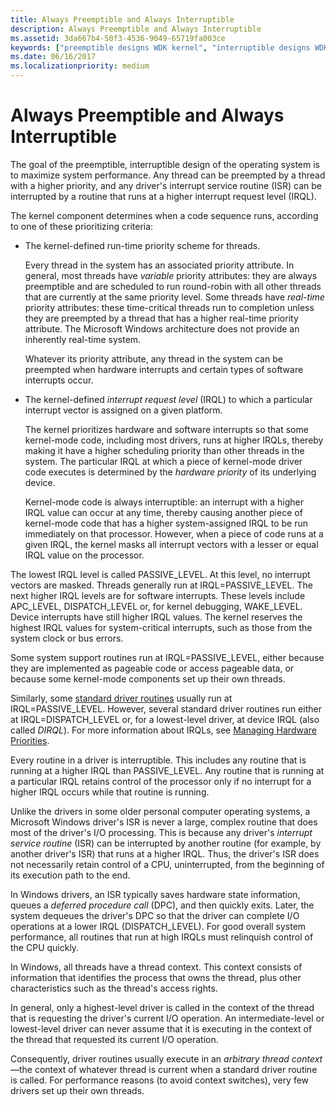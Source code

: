 ```yaml
---
title: Always Preemptible and Always Interruptible
description: Always Preemptible and Always Interruptible
ms.assetid: 3da667b4-50f3-4536-9049-65719fa003ce
keywords: ["preemptible designs WDK kernel", "interruptible designs WDK kernel", "interrupt request levels WDK kernel", "IRQL levels WDK kernel", "variable priority attributes WDK kernel", "prioritizing criteria WDK kernel", "hardware priorities WDK kernel", "higher IRQL levels WDK kernel", "lower IRQL levels WDK kernel", "PASSIVE_LEVEL WDK", "APC_LEVEL WDK", "DISPATCH_LEVEL WDK", "WAKE_LEVEL WDK", "deferred procedure calls WDK kernel", "DPCs WDK kernel", "arbitrary thread context WDK kernel", "thread preemption WDK kernel", "thread priorities WDK kernel"]
ms.date: 06/16/2017
ms.localizationpriority: medium
---
```


# Always Preemptible and Always Interruptible





The goal of the preemptible, interruptible design of the operating system is to maximize system performance. Any thread can be preempted by a thread with a higher priority, and any driver's interrupt service routine (ISR) can be interrupted by a routine that runs at a higher interrupt request level (IRQL).

The kernel component determines when a code sequence runs, according to one of these prioritizing criteria:

-   The kernel-defined run-time priority scheme for threads.

    Every thread in the system has an associated priority attribute. In general, most threads have *variable* priority attributes: they are always preemptible and are scheduled to run round-robin with all other threads that are currently at the same priority level. Some threads have *real-time* priority attributes: these time-critical threads run to completion unless they are preempted by a thread that has a higher real-time priority attribute. The Microsoft Windows architecture does not provide an inherently real-time system.

    Whatever its priority attribute, any thread in the system can be preempted when hardware interrupts and certain types of software interrupts occur.

-   The kernel-defined *interrupt request level* (IRQL) to which a particular interrupt vector is assigned on a given platform.

    The kernel prioritizes hardware and software interrupts so that some kernel-mode code, including most drivers, runs at higher IRQLs, thereby making it have a higher scheduling priority than other threads in the system. The particular IRQL at which a piece of kernel-mode driver code executes is determined by the *hardware priority* of its underlying device.

    Kernel-mode code is always interruptible: an interrupt with a higher IRQL value can occur at any time, thereby causing another piece of kernel-mode code that has a higher system-assigned IRQL to be run immediately on that processor. However, when a piece of code runs at a given IRQL, the kernel masks all interrupt vectors with a lesser or equal IRQL value on the processor.

The lowest IRQL level is called PASSIVE\_LEVEL. At this level, no interrupt vectors are masked. Threads generally run at IRQL=PASSIVE\_LEVEL. The next higher IRQL levels are for software interrupts. These levels include APC\_LEVEL, DISPATCH\_LEVEL or, for kernel debugging, WAKE\_LEVEL. Device interrupts have still higher IRQL values. The kernel reserves the highest IRQL values for system-critical interrupts, such as those from the system clock or bus errors.

Some system support routines run at IRQL=PASSIVE\_LEVEL, either because they are implemented as pageable code or access pageable data, or because some kernel-mode components set up their own threads.

Similarly, some [standard driver routines](https://docs.microsoft.com/windows-hardware/drivers/kernel/introduction-to-standard-driver-routines) usually run at IRQL=PASSIVE\_LEVEL. However, several standard driver routines run either at IRQL=DISPATCH\_LEVEL or, for a lowest-level driver, at device IRQL (also called *DIRQL*). For more information about IRQLs, see [Managing Hardware Priorities](managing-hardware-priorities.md).

Every routine in a driver is interruptible. This includes any routine that is running at a higher IRQL than PASSIVE\_LEVEL. Any routine that is running at a particular IRQL retains control of the processor only if no interrupt for a higher IRQL occurs while that routine is running.

Unlike the drivers in some older personal computer operating systems, a Microsoft Windows driver's ISR is never a large, complex routine that does most of the driver's I/O processing. This is because any driver's *interrupt service routine* (ISR) can be interrupted by another routine (for example, by another driver's ISR) that runs at a higher IRQL. Thus, the driver's ISR does not necessarily retain control of a CPU, uninterrupted, from the beginning of its execution path to the end.

In Windows drivers, an ISR typically saves hardware state information, queues a *deferred procedure call* (DPC), and then quickly exits. Later, the system dequeues the driver's DPC so that the driver can complete I/O operations at a lower IRQL (DISPATCH\_LEVEL). For good overall system performance, all routines that run at high IRQLs must relinquish control of the CPU quickly.

In Windows, all threads have a thread context. This context consists of information that identifies the process that owns the thread, plus other characteristics such as the thread's access rights.

In general, only a highest-level driver is called in the context of the thread that is requesting the driver's current I/O operation. An intermediate-level or lowest-level driver can never assume that it is executing in the context of the thread that requested its current I/O operation.

Consequently, driver routines usually execute in an *arbitrary thread context*—the context of whatever thread is current when a standard driver routine is called. For performance reasons (to avoid context switches), very few drivers set up their own threads.

 

 




